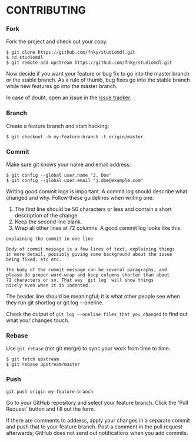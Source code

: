# CONTRIBUTING

### Fork

Fork the project and check out your copy.

```
$ git clone https://github.com/fnky/studiomdl.git
$ cd studiomdl
$ git remote add upstream https://github.com/fnky/studiomdl.git
```

Now decide if you want your feature or bug fix to go into the master branch or the stable branch. As a rule of thumb, bug fixes go into the stable branch while new features go into the master branch.

In case of doubt, open an issue in the [issue tracker](https://github.com/fnky/studiomdl/issues).

### Branch

Create a feature branch and start hacking:

```
$ git checkout -b my-feature-branch -t origin/master
```

### Commit

Make sure git knows your name and email address:

```
$ git config --global user.name "J. Doe"
$ git config --global user.email "j.doe@example.com"
```

Writing good commit logs is important. A commit log should describe what changed and why. Follow these guidelines when writing one:

1. The first line should be 50 characters or less and contain a short description of the change.
2. Keep the second line blank.
3. Wrap all other lines at 72 columns.
A good commit log looks like this:

```
explaining the commit in one line

Body of commit message is a few lines of text, explaining things
in more detail, possibly giving some background about the issue
being fixed, etc etc.

The body of the commit message can be several paragraphs, and
please do proper word-wrap and keep columns shorter than about
72 characters or so. That way `git log` will show things
nicely even when it is indented.
```

The header line should be meaningful; it is what other people see when they run git shortlog or git log --oneline.

Check the output of `git log --oneline files_that_you_changed` to find out what your changes touch.

### Rebase

Use `git rebase` (not git merge) to sync your work from time to time.

```
$ git fetch upstream
$ git rebase upstream/master
```

### Push

```
git push origin my-feature-branch
```

Go to your GitHub repository and select your feature branch. Click the 'Pull Request' button and fill out the form.

If there are comments to address, apply your changes in a separate commit and push that to your feature branch. Post a comment in the pull request afterwards; GitHub does not send out notifications when you add commits.
